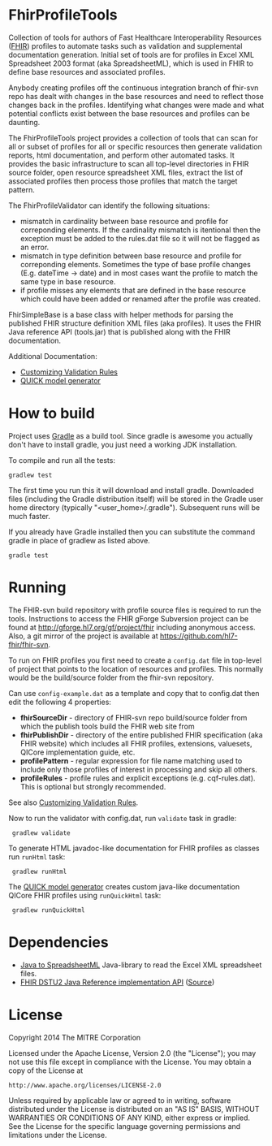 FhirProfileTools
================

Collection of tools for authors of Fast Healthcare Interoperability Resources
([FHIR](http://www.hl7.org/implement/standards/fhir/)) profiles to automate
tasks such as validation and supplemental documentation generation.
Initial set of tools are for profiles in Excel XML Spreadsheet 2003 format (aka SpreadsheetML),
which is used in FHIR to define base resources and associated profiles.

Anybody creating profiles off the continuous integration branch of fhir-svn repo
has dealt with changes in the base resources and need to reflect those changes
back in the profiles. Identifying what changes were made and what potential
conflicts exist between the base resources and profiles can be daunting.

The FhirProfileTools project provides a collection of tools that can scan
for all or subset of profiles for all or specific resources then generate
validation reports, html documentation, and perform other automated tasks.
It provides the basic infrastructure to scan all top-level directories
in FHIR source folder, open resource spreadsheet XML files, extract the
list of associated profiles then process those profiles that match the
target pattern.

The FhirProfileValidator can identify the following situations:
 * mismatch in cardinality between base resource and profile for correponding elements.
   If the cardinality mismatch is itentional then the exception must be added to the
   rules.dat file so it will not be flagged as an error.
 * mismatch in type definition between base resource and profile for correponding elements.
   Sometimes the type of base profile changes (E.g. dateTime -> date) and in most cases
   want the profile to match the same type in base resource.
 * if profile misses any elements that are defined in the base resource which could have
   been added or renamed after the profile was created.
   
FhirSimpleBase is a base class with helper methods for parsing the published FHIR structure
definition XML files (aka profiles). It uses the FHIR Java reference API (tools.jar) that
is published along with the FHIR documentation.

Additional Documentation:
* [Customizing Validation Rules](customRules.md)
* [QUICK model generator](QuickHtmlGenerator.md)

# How to build

Project uses [Gradle](http://www.gradle.org) as a build tool. Since gradle is awesome
you actually don't have to install gradle, you just need a working JDK installation.

To compile and run all the tests:

    gradlew test

The first time you run this it will download and install gradle. Downloaded files (including the Gradle
distribution itself) will be stored in the Gradle user home directory (typically "<user_home>/.gradle").
Subsequent runs will be much faster.

If you already have Gradle installed then you can substitute the command gradle in place of gradlew as
listed above.

    gradle test

# Running

The FHIR-svn build repository with profile source files is required to run the tools.
Instructions to access the FHIR gForge Subversion project can be found at
http://gforge.hl7.org/gf/project/fhir including anonymous access. Also, a git mirror of the project
is available at https://github.com/hl7-fhir/fhir-svn.

To run on FHIR profiles you first need to create a `config.dat` file in top-level
of project that points to the location of resources and profiles. This normally
would be the build/source folder from the fhir-svn repository.

Can use `config-example.dat` as a template and copy that to config.dat then edit
the following 4 properties:
 * **fhirSourceDir** - directory of FHIR-svn repo build/source folder
   from which the publish tools build the FHIR web site from
 * **fhirPublishDir** - directory of the entire published FHIR specification (aka FHIR website)
   which includes all FHIR profiles, extensions, valuesets, QICore implementation guide, etc.
 * **profilePattern** - regular expression for file name matching used to include
   only those profiles of interest in processing and skip all others.
 * **profileRules** - profile rules and explicit exceptions (e.g. cqf-rules.dat).
   This is optional but strongly recommended.
   
See also [Customizing Validation Rules](customRules.md).

Now to run the validator with config.dat, run `validate` task in gradle:

     gradlew validate
	 
To generate HTML javadoc-like documentation for FHIR profiles as classes run `runHtml` task:

     gradlew runHtml

The [QUICK model generator](QuickHtmlGenerator.md) creates custom java-like documentation QICore FHIR profiles
using `runQuickHtml` task:

     gradlew runQuickHtml

# Dependencies

* [Java to SpreadsheetML](http://sourceforge.net/projects/xelem/)
Java-library to read the Excel XML spreadsheet files.
* [FHIR DSTU2 Java Reference implementation API](http://hl7.org/fhir/DSTU2/org.hl7.fhir.tools.jar) ([Source](http://hl7.org/fhir/DSTU2/fhir-1.0.0-Java-0.9.zip))

# License

Copyright 2014 The MITRE Corporation

Licensed under the Apache License, Version 2.0 (the "License");
you may not use this file except in compliance with the License.
You may obtain a copy of the License at

    http://www.apache.org/licenses/LICENSE-2.0

Unless required by applicable law or agreed to in writing, software
distributed under the License is distributed on an "AS IS" BASIS,
WITHOUT WARRANTIES OR CONDITIONS OF ANY KIND, either express or implied.
See the License for the specific language governing permissions and
limitations under the License.
